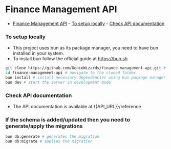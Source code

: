 # Finance Management API

<!--toc:start-->

- [Finance Management API](#finance-management-api) - [To setup locally](#to-setup-locally) - [Check API documentation](#check-api-documentation)
<!--toc:end-->

### To setup locally

- This project uses bun as its package manager, you need to have bun installed in your system.
- To install bun follow the official guide at https://bun.sh

```bash
git clone https://github.com/GenieWizards/finance-management-api.git # clones the repo in cwd
cd finance-management-api # navigate to the cloned folder
bun install # install necessary dependencies using bun package manager
bun dev # start the server in development mode
```

### Check API documentation

- The API documentation is available at {{API_URL}}/reference

### If the schema is added/updated then you need to generate/apply the migrations
```bash
bun db:generate # generates the migration
bun db:migrate # applies the migration
```
